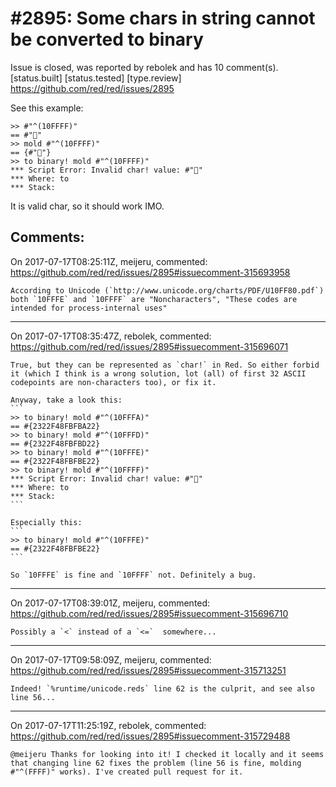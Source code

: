 
#2895: Some chars in string cannot be converted to binary
================================================================================
Issue is closed, was reported by rebolek and has 10 comment(s).
[status.built] [status.tested] [type.review]
<https://github.com/red/red/issues/2895>

See this example:

```
>> #"^(10FFFF)"
== #"􏿿"
>> mold #"^(10FFFF)"
== {#"􏿿"}
>> to binary! mold #"^(10FFFF)"
*** Script Error: Invalid char! value: #"􏿿"
*** Where: to
*** Stack:
```

It is valid char, so it should work IMO.


Comments:
--------------------------------------------------------------------------------

On 2017-07-17T08:25:11Z, meijeru, commented:
<https://github.com/red/red/issues/2895#issuecomment-315693958>

    According to Unicode (`http://www.unicode.org/charts/PDF/U10FF80.pdf`) both `10FFFE` and `10FFFF` are "Noncharacters", "These codes are intended for process-internal uses"

--------------------------------------------------------------------------------

On 2017-07-17T08:35:47Z, rebolek, commented:
<https://github.com/red/red/issues/2895#issuecomment-315696071>

    True, but they can be represented as `char!` in Red. So either forbid it (which I think is a wrong solution, lot (all) of first 32 ASCII codepoints are non-characters too), or fix it.
    
    Anyway, take a look this:
    ```
    >> to binary! mold #"^(10FFFA)"
    == #{2322F48FBFBA22}
    >> to binary! mold #"^(10FFFD)"
    == #{2322F48FBFBD22}
    >> to binary! mold #"^(10FFFE)"
    == #{2322F48FBFBE22}
    >> to binary! mold #"^(10FFFF)"
    *** Script Error: Invalid char! value: #"􏿿"
    *** Where: to
    *** Stack:
    ```
    
    Especially this: 
    ```
    >> to binary! mold #"^(10FFFE)"
    == #{2322F48FBFBE22}
    ```
    
    So `10FFFE` is fine and `10FFFF` not. Definitely a bug.

--------------------------------------------------------------------------------

On 2017-07-17T08:39:01Z, meijeru, commented:
<https://github.com/red/red/issues/2895#issuecomment-315696710>

    Possibly a `<` instead of a `<=`  somewhere...

--------------------------------------------------------------------------------

On 2017-07-17T09:58:09Z, meijeru, commented:
<https://github.com/red/red/issues/2895#issuecomment-315713251>

    Indeed! `%runtime/unicode.reds` line 62 is the culprit, and see also line 56...

--------------------------------------------------------------------------------

On 2017-07-17T11:25:19Z, rebolek, commented:
<https://github.com/red/red/issues/2895#issuecomment-315729488>

    @meijeru Thanks for looking into it! I checked it locally and it seems that changing line 62 fixes the problem (line 56 is fine, molding #"^(FFFF)" works). I've created pull request for it.

